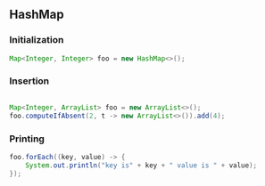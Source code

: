 ## HashMap

### Initialization

```java
Map<Integer, Integer> foo = new HashMap<>();
```

### Insertion

```java

Map<Integer, ArrayList> foo = new ArrayList<>(); 
foo.computeIfAbsent(2, t -> new ArrayList<>()).add(4);
```


### Printing


```java
foo.forEach((key, value) -> {
    System.out.println("key is" + key + " value is " + value);
});
        
```
